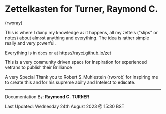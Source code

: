 # Zettelkasten for Turner, Raymond C.
(rwxray)

This is where I dump my knowledge as it happens, all my zettels ("slips" or notes) about almost anything and everything. The idea is rather simple really and very powerful.

Everything is in docs or at https://rayct.github.io/zet 

This is a very community driven space for Inspiration for experienced vetrans to publish their Brilliance

A very Special Thank you to Robert S. Muhlestein (rwxrob) for Inspiring me to create this and for his supreme abilty and Intelect to educate.

---

Documentation By: **Raymond C. TURNER**

Last Updated: Wednesday 24th August 2023 @ 15:30 BST